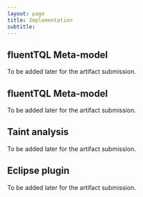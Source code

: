 ```yaml
---
layout: page
title: Implementation
subtitle: 
---
```


## fluentTQL Meta-model

To be added later for the artifact submission.

## fluentTQL Meta-model

To be added later for the artifact submission.

## Taint analysis

To be added later for the artifact submission.

## Eclipse plugin

To be added later for the artifact submission.
